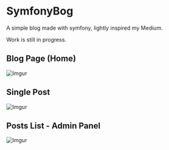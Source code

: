 # SymfonyBog
A simple blog made with symfony, lightly inspired my Medium.

Work is still in progress.


## Blog Page (Home)
![Imgur](https://i.imgur.com/YRm3EuK.jpg)



## Single Post
![Imgur](https://i.imgur.com/cxFpAaP.jpg)



## Posts List - Admin Panel
![Imgur](https://i.imgur.com/nEFPnBL.png)
